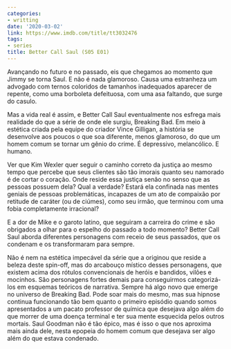 ```yaml
---
categories:
- writting
date: '2020-03-02'
link: https://www.imdb.com/title/tt3032476
tags:
- series
title: Better Call Saul (S05 E01)
---
```


Avançando no futuro e no passado, eis que chegamos ao momento que Jimmy se torna Saul. E não é nada glamoroso. Causa uma estranheza um advogado com ternos coloridos de tamanhos inadequados aparecer de repente, como uma borboleta defeituosa, com uma asa faltando, que surge do casulo.

Mas a vida real é assim, e Better Call Saul eventualmente nos esfrega mais realidade do que a série de onde ele surgiu, Breaking Bad. Em meio à estética criada pela equipe do criador Vince Gilligan, a história se desenvolve aos poucos o que soa diferente, menos glamoroso, do que um homem comum se tornar um gênio do crime. É depressivo, melancólico. E humano.

Ver que Kim Wexler quer seguir o caminho correto da justiça ao mesmo tempo que percebe que seus clientes são tão imorais quanto seu namorado é de cortar o coração. Onde reside essa justiça senão no senso que as pessoas possuem dela? Qual a verdade? Estará ela confinada nas mentes geniais de pessoas problemáticas, incapazes de um ato de compaixão por retitude de caráter (ou de ciúmes), como seu irmão, que terminou com uma fobia completamente irracional?

E a dor de Mike e o garoto latino, que seguiram a carreira do crime e são obrigados a olhar para o espelho do passado a todo momento? Better Call Saul aborda diferentes personagens com receio de seus passados, que os condenam e os transformaram para sempre.

Não é nem na estética impecável da série que a originou que reside a beleza deste spin-off, mas do arcabouço místico desses personagens, que existem acima dos rótulos convencionais de heróis e bandidos, vilões e mocinhos. São personagens fortes demais para conseguirmos categorizá-los em esquemas teóricos de narrativa. Sempre há algo novo que emerge no universo de Breaking Bad. Pode soar mais do mesmo, mas sua hipnose continua funcionando tão bem quanto o primeiro episódio quando somos apresentados a um pacato professor de química que desejava algo além do que morrer de uma doença terminal e ter sua mente esquecida pelos outros mortais. Saul Goodman não é tão épico, mas é isso o que nos aproxima mais ainda dele, nesta epopeia do homem comum que desejava ser algo além do que estava condenado.

